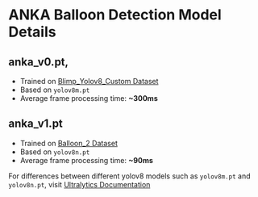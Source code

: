 # ANKA Balloon Detection Model Details

## anka_v0.pt,

- Trained on [Blimp_Yolov8_Custom Dataset](https://universe.roboflow.com/prasku-mxsdv/blimp_yolo_v8_custom)
- Based on `yolov8m.pt`
- Average frame processing time: **~300ms**

## anka_v1.pt

- Trained on [Balloon_2 Dataset](https://universe.roboflow.com/balloon-mytgt/balloon2-wklvy)
- Based on `yolov8n.pt`
- Average frame processing time: **~90ms**

For differences between different yolov8 models such as `yolov8m.pt` and `yolov8n.pt`, visit [Ultralytics Documentation](https://docs.ultralytics.com/models/yolov8/#performance-metrics)

